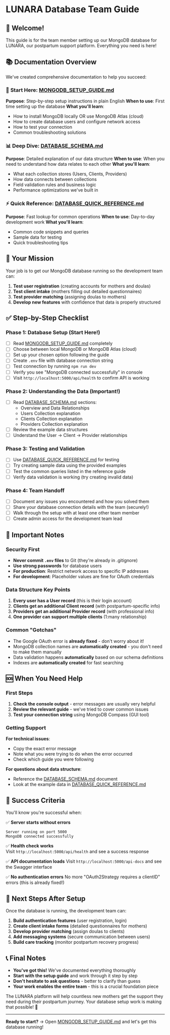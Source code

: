 # LUNARA Database Team Guide

## 👋 Welcome!

This guide is for the team member setting up our MongoDB database for LUNARA, our postpartum support platform. Everything you need is here!

## 📚 Documentation Overview

We've created comprehensive documentation to help you succeed:

### 🚀 **Start Here**: [MONGODB_SETUP_GUIDE.md](./MONGODB_SETUP_GUIDE.md)
**Purpose**: Step-by-step setup instructions in plain English
**When to use**: First time setting up the database
**What you'll learn**: 
- How to install MongoDB locally OR use MongoDB Atlas (cloud)
- How to create database users and configure network access
- How to test your connection
- Common troubleshooting solutions

### 📊 **Deep Dive**: [DATABASE_SCHEMA.md](./DATABASE_SCHEMA.md)  
**Purpose**: Detailed explanation of our data structure
**When to use**: When you need to understand how data relates to each other
**What you'll learn**:
- What each collection stores (Users, Clients, Providers)
- How data connects between collections
- Field validation rules and business logic
- Performance optimizations we've built in

### ⚡ **Quick Reference**: [DATABASE_QUICK_REFERENCE.md](./DATABASE_QUICK_REFERENCE.md)
**Purpose**: Fast lookup for common operations
**When to use**: Day-to-day development work
**What you'll learn**:
- Common code snippets and queries
- Sample data for testing
- Quick troubleshooting tips

## 🎯 Your Mission

Your job is to get our MongoDB database running so the development team can:
1. **Test user registration** (creating accounts for mothers and doulas)
2. **Test client intake** (mothers filling out detailed questionnaires)  
3. **Test provider matching** (assigning doulas to mothers)
4. **Develop new features** with confidence that data is properly structured

## ✅ Step-by-Step Checklist

### Phase 1: Database Setup (Start Here!)
- [ ] Read [MONGODB_SETUP_GUIDE.md](./MONGODB_SETUP_GUIDE.md) completely
- [ ] Choose between local MongoDB or MongoDB Atlas (cloud)
- [ ] Set up your chosen option following the guide
- [ ] Create `.env` file with database connection string
- [ ] Test connection by running `npm run dev`
- [ ] Verify you see "MongoDB connected successfully" in console
- [ ] Visit `http://localhost:5000/api/health` to confirm API is working

### Phase 2: Understanding the Data (Important!)
- [ ] Read [DATABASE_SCHEMA.md](./DATABASE_SCHEMA.md) sections:
   - Overview and Data Relationships
   - Users Collection explanation
   - Clients Collection explanation  
   - Providers Collection explanation
- [ ] Review the example data structures
- [ ] Understand the User → Client → Provider relationships

### Phase 3: Testing and Validation
- [ ] Use [DATABASE_QUICK_REFERENCE.md](./DATABASE_QUICK_REFERENCE.md) for testing
- [ ] Try creating sample data using the provided examples
- [ ] Test the common queries listed in the reference guide
- [ ] Verify data validation is working (try creating invalid data)

### Phase 4: Team Handoff
- [ ] Document any issues you encountered and how you solved them
- [ ] Share your database connection details with the team (securely!)
- [ ] Walk through the setup with at least one other team member
- [ ] Create admin access for the development team lead

## 🚨 Important Notes

### Security First
- **Never commit `.env` files** to Git (they're already in .gitignore)
- **Use strong passwords** for database users
- **For production**: Restrict network access to specific IP addresses
- **For development**: Placeholder values are fine for OAuth credentials

### Data Structure Key Points
1. **Every user has a User record** (this is their login account)
2. **Clients get an additional Client record** (with postpartum-specific info)
3. **Providers get an additional Provider record** (with professional info)
4. **One provider can support multiple clients** (1:many relationship)

### Common "Gotchas"
- The Google OAuth error is **already fixed** - don't worry about it!
- MongoDB collection names are **automatically created** - you don't need to make them manually
- Data validation happens **automatically** based on our schema definitions
- Indexes are **automatically created** for fast searching

## 🆘 When You Need Help

### First Steps
1. **Check the console output** - error messages are usually very helpful
2. **Review the relevant guide** - we've tried to cover common issues
3. **Test your connection string** using MongoDB Compass (GUI tool)

### Getting Support
**For technical issues**:
- Copy the exact error message
- Note what you were trying to do when the error occurred
- Check which guide you were following

**For questions about data structure**:
- Reference the [DATABASE_SCHEMA.md](./DATABASE_SCHEMA.md) document
- Look at the example data in [DATABASE_QUICK_REFERENCE.md](./DATABASE_QUICK_REFERENCE.md)

## 🎉 Success Criteria

You'll know you're successful when:

✅ **Server starts without errors**
```
Server running on port 5000
MongoDB connected successfully
```

✅ **Health check works**  
Visit `http://localhost:5000/api/health` and see a success response

✅ **API documentation loads**
Visit `http://localhost:5000/api-docs` and see the Swagger interface

✅ **No authentication errors**
No more "OAuth2Strategy requires a clientID" errors (this is already fixed!)

## 🚀 Next Steps After Setup

Once the database is running, the development team can:

1. **Build authentication features** (user registration, login)
2. **Create client intake forms** (detailed questionnaires for mothers)
3. **Develop provider matching** (assign doulas to clients)
4. **Add messaging systems** (secure communication between users)
5. **Build care tracking** (monitor postpartum recovery progress)

## 📞 Final Notes

- **You've got this!** We've documented everything thoroughly
- **Start with the setup guide** and work through it step by step  
- **Don't hesitate to ask questions** - better to clarify than guess
- **Your work enables the entire team** - this is a crucial foundation piece

The LUNARA platform will help countless new mothers get the support they need during their postpartum journey. Your database setup work is making that possible! 🌟

---

**Ready to start?** → Open [MONGODB_SETUP_GUIDE.md](./MONGODB_SETUP_GUIDE.md) and let's get this database running! 